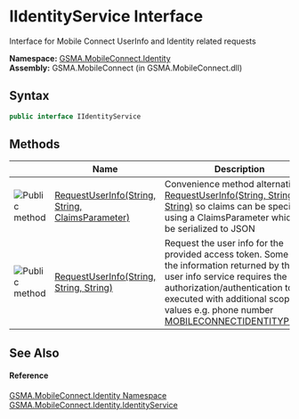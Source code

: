 IIdentityService Interface
==========================
Interface for Mobile Connect UserInfo and Identity related requests

**Namespace:** [GSMA.MobileConnect.Identity][1]  
**Assembly:** GSMA.MobileConnect (in GSMA.MobileConnect.dll)

Syntax
------

```csharp
public interface IIdentityService
```


Methods
-------

                 | Name                                                  | Description                                                                                                                                                                                                                                            
---------------- | ----------------------------------------------------- | ------------------------------------------------------------------------------------------------------------------------------------------------------------------------------------------------------------------------------------------------------ 
![Public method] | [RequestUserInfo(String, String, ClaimsParameter)][2] | Convenience method alternative to [RequestUserInfo(String, String, String)][3] so claims can be specified using a ClaimsParameter which will be serialized to JSON                                                                                     
![Public method] | [RequestUserInfo(String, String, String)][3]          | Request the user info for the provided access token. Some of the information returned by the user info service requires the authorization/authentication to be executed with additional scope values e.g. phone number [MOBILECONNECTIDENTITYPHONE][4] 


See Also
--------

#### Reference
[GSMA.MobileConnect.Identity Namespace][1]  
[GSMA.MobileConnect.Identity.IdentityService][5]  

[1]: ../README.md
[2]: RequestUserInfo.md
[3]: RequestUserInfo_1.md
[4]: ../../GSMA.MobileConnect/MobileConnectConstants/MOBILECONNECTIDENTITYPHONE.md
[5]: ../IdentityService/README.md
[6]: ../../_icons/Help.png
[Public method]: ../../_icons/pubmethod.gif "Public method"